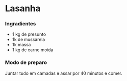 # Lasanha 

### Ingradientes 

- 1 kg de presunto
- 1k de mussarela
- 1k massa
- 1 kg de carne moida

### Modo de preparo

Juntar tudo em camadas e assar por 40 minutos e comer.  